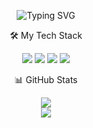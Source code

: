 <p align="center">
  <img src="https://readme-typing-svg.herokuapp.com?font=Fira+Code&pause=1000&color=D40649&center=true&width=435&lines=Hello+World!;I'm+Angelene+%F0%9F%91%A9%F0%9F%8F%BB%E2%80%8D%F0%9F%92%BB" alt="Typing SVG" />
</p>

<p align="center">
  🛠️ My Tech Stack
</p>
<p align="center">
  <img src="https://img.shields.io/badge/-JavaScript-F7DF1E?logo=javascript&logoColor=black&style=flat" />
  <img src="https://img.shields.io/badge/-Python-3776AB?logo=python&logoColor=white&style=flat" />
  <img src="https://img.shields.io/badge/-Node.js-339933?logo=node.js&logoColor=white&style=flat" />
  <img src="https://img.shields.io/badge/-Docker-2496ED?logo=docker&logoColor=white&style=flat" />
</p>

<p align="center">
  📊 GitHub Stats
</p>
<p align="center">
  <!-- Streak Stats -->
  <img src="https://github-readme-streak-stats.herokuapp.com/?user=geleanne&theme=radical&hide_border=true&theme=buefy" /><br />
  <!-- Top Languages -->
  <img src="https://github-readme-stats.vercel.app/api/top-langs/?username=geleanne&layout=compact&theme=radical&hide_border=true&theme=buefy" />
</p>
